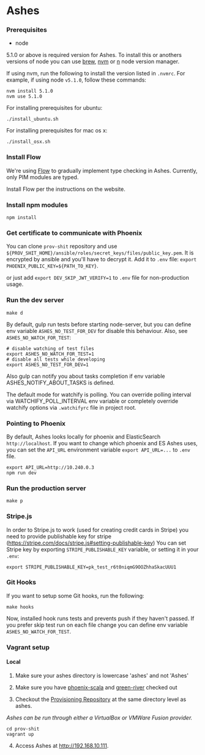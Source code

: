# Ashes

### Prerequisites

* node

5.1.0 or above is required version for Ashes.
To install this or anothers versions of node you can use [brew](http://brew.sh), [nvm](https://github.com/creationix/nvm) or [n](https://github.com/tj/n) node version manager.

If using nvm, run the following to install the version listed in `.nvmrc`. For example, if using node `v5.1.0`, follow these commands:

```
nvm install 5.1.0
nvm use 5.1.0
```

For installing prerequisites for ubuntu:

```
./install_ubuntu.sh
```

For installing prerequisites for mac os x:

```
./install_osx.sh
```

### Install Flow

We're using [Flow](https://flowtype.org) to gradually implement type checking in Ashes. Currently, only PIM modules are typed.

Install Flow per the instructions on the website.

### Install npm modules

```
npm install
```

### Get certificate to communicate with Phoenix

You can clone `prov-shit` repository and use `${PROV_SHIT_HOME}/ansible/roles/secret_keys/files/public_key.pem`. It is encrypted by ansible and you'll have to decrypt it. Add it to `.env` file: `export PHOENIX_PUBLIC_KEY=${PATH_TO_KEY}`.

or just add `export DEV_SKIP_JWT_VERIFY=1` to `.env` file for non-production usage.

### Run the dev server

```
make d
```

By default, gulp run tests before starting node-server, but you can define env variable `ASHES_NO_TEST_FOR_DEV`
for disable this behaviour. Also, see `ASHES_NO_WATCH_FOR_TEST`:

```
# disable watching of test files
export ASHES_NO_WATCH_FOR_TEST=1
# disable all tests while developing
export ASHES_NO_TEST_FOR_DEV=1
```

Also gulp can notify you about tasks completion if env variable ASHES_NOTIFY_ABOUT_TASKS is defined.

The default mode for watchify is polling. You can override polling interval via WATCHIFY_POLL_INTERVAL env variable
or completely override watchify options via `.watchifyrc` file in project root.

### Pointing to Phoenix

By default, Ashes looks locally for phoenix and ElasticSearch `http://localhost`. If you want to change
which phoenix and ES Ashes uses, you can set the `API_URL` environment variable `export API_URL=...` to `.env` file.

```
export API_URL=http://10.240.0.3
npm run dev
```

### Run the production server

```
make p
```

### Stripe.js

In order to Stripe.js to work (used for creating credit cards in Stripe) you need to provide publishable key for stripe (https://stripe.com/docs/stripe.js#setting-publishable-key)
You can set Stripe key by exporting `STRIPE_PUBLISHABLE_KEY` variable, or setting it in your `.env`:

  `export STRIPE_PUBLISHABLE_KEY=pk_test_r6t0niqmG9OOZhhaSkacUUU1`

### Git Hooks

If you want to setup some Git hooks, run the following:

```
make hooks
```

Now, installed hook runs tests and prevents push if they haven't passed.
If you prefer skip test run on each file change you can define env variable `ASHES_NO_WATCH_FOR_TEST`.

### Vagrant setup

#### Local

1. Make sure your ashes directory is lowercase 'ashes' and not 'Ashes'

2. Make sure you have [phoenix-scala](https://github.com/FoxComm/phoenix-scala) and [green-river](https://github.com/FoxComm/green-river) checked out

3. Checkout the [Provisioning Repository](https://github.com/FoxComm/prov-shit) at the same
   directory level as ashes.


  _Ashes can be run through either a VirtualBox or VMWare Fusion provider._

  ```
  cd prov-shit
  vagrant up
  ```

4. Access Ashes at http://192.168.10.111.
